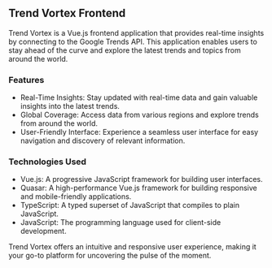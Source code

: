 ## Trend Vortex Frontend

Trend Vortex is a Vue.js frontend application that provides real-time insights by connecting to the Google Trends API. This application enables users to stay ahead of the curve and explore the latest trends and topics from around the world.

### Features

- Real-Time Insights: Stay updated with real-time data and gain valuable insights into the latest trends.
- Global Coverage: Access data from various regions and explore trends from around the world.
- User-Friendly Interface: Experience a seamless user interface for easy navigation and discovery of relevant information.

### Technologies Used

- Vue.js: A progressive JavaScript framework for building user interfaces.
- Quasar: A high-performance Vue.js framework for building responsive and mobile-friendly applications.
- TypeScript: A typed superset of JavaScript that compiles to plain JavaScript.
- JavaScript: The programming language used for client-side development.

Trend Vortex offers an intuitive and responsive user experience, making it your go-to platform for uncovering the pulse of the moment.

